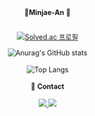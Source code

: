 
<!--
**Minjae-An/Minjae-An** is a ✨ _special_ ✨ repository because its `README.md` (this file) appears on your GitHub profile.

Here are some ideas to get you started:

- 🔭 I’m currently working on ...
- 🌱 I’m currently learning ...
- 👯 I’m looking to collaborate on ...
- 🤔 I’m looking for help with ...
- 💬 Ask me about ...
- 📫 How to reach me: ...
- 😄 Pronouns: ...
- ⚡ Fun fact: ...
-->

<div align="center">
  🏃<b>Minjae-An</b> 🏃
<br><br>


 [![Solved.ac
프로필](http://mazassumnida.wtf/api/v2/generate_badge?boj=mj3242)](https://solved.ac/mj3242)
  
![Anurag's GitHub stats](https://github-readme-stats.vercel.app/api?username=Minjae-An&show_icons=true&theme=radical)<br><br>
![Top Langs](https://github-readme-stats.vercel.app/api/top-langs/?username=Minjae-An&layout=&theme=) 
  <br><br>
  📱 <b>Contact</b><br><br>
 <a href="https://www.google.com/gmail/about/" target="_blank"> 
  <img src="https://img.shields.io/badge/mj3242@naver.com-EA4335?style=flat&logo=gmail&logoColor=ffffff"/>
</a>
<a href="https://www.instagram.com/valua_min/" target="_blank"> 
  <img src="https://img.shields.io/badge/valua_min-E4405F?style=flat&logo=instagram&logoColor=ffffff"/>
</a><br><br>

  
</div>
